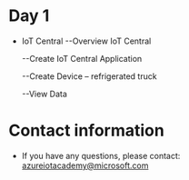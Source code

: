 # Day 1

- IoT Central
  --Overview IoT Central 
  
  --Create IoT Central Application 
  
  --Create Device – refrigerated truck 
  
  --View Data 

  
# Contact information
- If you have any questions, please contact: azureiotacademy@microsoft.com
